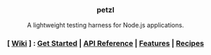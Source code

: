 <h3 align="center">petzl</h3>
<p align="center">A lightweight testing harness for Node.js applications.</p>
<h3 align="center">
  [ <a href="#">Wiki</a> ] :
  <a href="#">Get Started</a> |
  <a href="#">API Reference</a> |
  <a href="#">Features</a> |
  <a href="#">Recipes</a>
  <br><br>
</h3>
